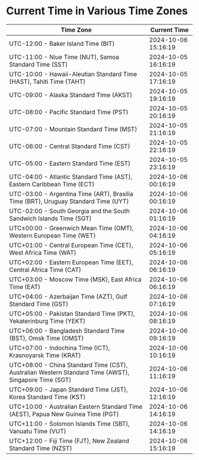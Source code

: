 # Current Time in Various Time Zones

| Time Zone | Current Time |
|-----------|--------------|
| UTC-12:00 - Baker Island Time (BIT) | 2024-10-06 15:16:19 |
| UTC-11:00 - Niue Time (NUT), Samoa Standard Time (SST) | 2024-10-05 16:16:19 |
| UTC-10:00 - Hawaii-Aleutian Standard Time (HAST), Tahiti Time (TAHT) | 2024-10-05 17:16:19 |
| UTC-09:00 - Alaska Standard Time (AKST) | 2024-10-05 19:16:19 |
| UTC-08:00 - Pacific Standard Time (PST) | 2024-10-05 20:16:19 |
| UTC-07:00 - Mountain Standard Time (MST) | 2024-10-05 21:16:19 |
| UTC-06:00 - Central Standard Time (CST) | 2024-10-05 22:16:19 |
| UTC-05:00 - Eastern Standard Time (EST) | 2024-10-05 23:16:19 |
| UTC-04:00 - Atlantic Standard Time (AST), Eastern Caribbean Time (ECT) | 2024-10-06 00:16:19 |
| UTC-03:00 - Argentina Time (ART), Brasília Time (BRT), Uruguay Standard Time (UYT) | 2024-10-06 00:16:19 |
| UTC-02:00 - South Georgia and the South Sandwich Islands Time (SGT) | 2024-10-06 01:16:19 |
| UTC±00:00 - Greenwich Mean Time (GMT), Western European Time (WET) | 2024-10-06 04:16:19 |
| UTC+01:00 - Central European Time (CET), West Africa Time (WAT) | 2024-10-06 05:16:19 |
| UTC+02:00 - Eastern European Time (EET), Central Africa Time (CAT) | 2024-10-06 06:16:19 |
| UTC+03:00 - Moscow Time (MSK), East Africa Time (EAT) | 2024-10-06 06:16:19 |
| UTC+04:00 - Azerbaijan Time (AZT), Gulf Standard Time (GST) | 2024-10-06 07:16:19 |
| UTC+05:00 - Pakistan Standard Time (PKT), Yekaterinburg Time (YEKT) | 2024-10-06 08:16:19 |
| UTC+06:00 - Bangladesh Standard Time (BST), Omsk Time (OMST) | 2024-10-06 09:16:19 |
| UTC+07:00 - Indochina Time (ICT), Krasnoyarsk Time (KRAT) | 2024-10-06 10:16:19 |
| UTC+08:00 - China Standard Time (CST), Australian Western Standard Time (AWST), Singapore Time (SGT) | 2024-10-06 11:16:19 |
| UTC+09:00 - Japan Standard Time (JST), Korea Standard Time (KST) | 2024-10-06 12:16:19 |
| UTC+10:00 - Australian Eastern Standard Time (AEST), Papua New Guinea Time (PGT) | 2024-10-06 14:16:19 |
| UTC+11:00 - Solomon Islands Time (SBT), Vanuatu Time (VUT) | 2024-10-06 14:16:19 |
| UTC+12:00 - Fiji Time (FJT), New Zealand Standard Time (NZST) | 2024-10-06 15:16:19 |
